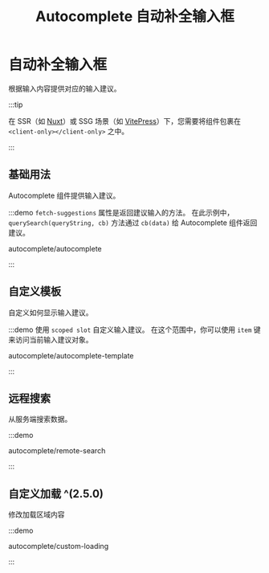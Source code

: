 ﻿---
title: Autocomplete 自动补全输入框
lang: zh-CN
---

# 自动补全输入框

根据输入内容提供对应的输入建议。

:::tip

在 SSR（如 [Nuxt](https://nuxt.com/v3)）或 SSG 场景（如 [VitePress](https://vitepress.vuejs.org/)）下，您需要将组件包裹在 `<client-only></client-only>` 之中。

:::

## 基础用法

Autocomplete 组件提供输入建议。

:::demo `fetch-suggestions` 属性是返回建议输入的方法。 在此示例中， `querySearch(queryString, cb)` 方法通过 `cb(data)` 给 Autocomplete 组件返回建议。

autocomplete/autocomplete

:::

## 自定义模板

自定义如何显示输入建议。

:::demo 使用 `scoped slot` 自定义输入建议。 在这个范围中，你可以使用 `item` 键来访问当前输入建议对象。

autocomplete/autocomplete-template

:::

## 远程搜索

从服务端搜索数据。

:::demo

autocomplete/remote-search

:::

## 自定义加载 ^(2.5.0)

修改加载区域内容

:::demo

autocomplete/custom-loading

:::

